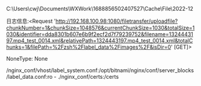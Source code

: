 C:\Users\cwj\Documents\WXWork\1688856502407527\Cache\File\2022-12

日志信息:<Request 'http://192.168.100.98:1080/filetransfer/uploadfile?chunkNumber=1&chunkSize=1048576&currentChunkSize=1030&totalSize=1030&identifier=dda8301b607e6b9f2ecf2d7f79239752&filename=1324443197.mp4_test_0014.xml&relativePath=1324443197.mp4_test_0014.xml&totalChunks=1&filePath=%2Fzsh%2Flabel_data%2Fimages%2F&isDir=0' [GET]>

NoneType: None

/nginx_conf/vhost/label_system.conf:/opt/bitnami/nginx/conf/server_blocks/label_data.conf:ro
      - ./nginx_conf/certs:/certs